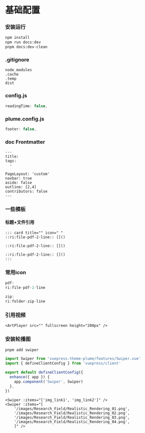 # 基础配置

### 安装运行
```bash
npm install
npm run docs:dev
pnpm docs:dev-clean
```


### .gitignore
```
node_modules
.cache
.temp
dist
```

### config.js

```js
readingTime: false,

```

### plume.config.js
```js
footer: false,

```

### doc Frontmatter
``` frontmatter
---
title: 
tags:
  - 

PageLayout: 'custom' 
navbar: true
aside: false
outline: [2,4]
contributors: false
---
```

### 一些模板

#### 标题+文件引用
```
::: card title="" icon=" "
::ri:file-pdf-2-line:: []()

::ri:file-pdf-2-line:: []()

::ri:file-pdf-2-line:: []()
:::
```

### 常用icon

```js
pdf:
ri:file-pdf-2-line

zip:
ri:folder-zip-line

```

### 引用视频
```
<ArtPlayer src="" fullscreen height="200px" />
```
### 安装轮播图
```js
pnpm add swiper
```

```ts
import Swiper from 'vuepress-theme-plume/features/Swiper.vue'
import { defineClientConfig } from 'vuepress/client'

export default defineClientConfig({
  enhance({ app }) {
    app.component('Swiper', Swiper)
  },
})
```

```
<Swiper :items="['img_link1', 'img_link2']" />
<Swiper :items="[
    '/images/Research_Field/Realistic_Rendering_01.png', 
    '/images/Research_Field/Realistic_Rendering_02.png', 
    '/images/Research_Field/Realistic_Rendering_03.png', 
    '/images/Research_Field/Realistic_Rendering_04.png', 
    ]" />
```

